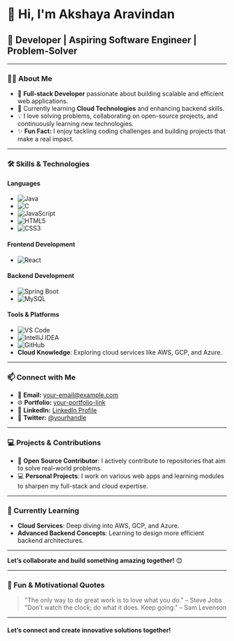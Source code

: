 # 👋 Hi, I'm Akshaya Aravindan

## 🌟 Developer | Aspiring Software Engineer | Problem-Solver

---

### 👨‍💻 About Me
- 🚀 **Full-stack Developer** passionate about building scalable and efficient web applications.
- 🌱 Currently learning **Cloud Technologies** and enhancing backend skills.
- 💡 I love solving problems, collaborating on open-source projects, and continuously learning new technologies.
- ✨ **Fun Fact:** I enjoy tackling coding challenges and building projects that make a real impact.

---

### 🛠️ Skills & Technologies

#### **Languages**
- ![Java](https://img.shields.io/badge/-Java-007396?style=flat&logo=java&logoColor=white)
- ![C](https://img.shields.io/badge/-C-A8B9CC?style=flat&logo=c&logoColor=black)
- ![JavaScript](https://img.shields.io/badge/-JavaScript-F7DF1E?style=flat&logo=javascript&logoColor=black)
- ![HTML5](https://img.shields.io/badge/-HTML5-E34F26?style=flat&logo=html5&logoColor=white)
- ![CSS3](https://img.shields.io/badge/-CSS3-1572B6?style=flat&logo=css3&logoColor=white)

#### **Frontend Development**
- ![React](https://img.shields.io/badge/-React-61DAFB?style=flat&logo=react&logoColor=black)

#### **Backend Development**
- ![Spring Boot](https://img.shields.io/badge/-Spring%20Boot-6DB33F?style=flat&logo=spring&logoColor=white)
- ![MySQL](https://img.shields.io/badge/-MySQL-4479A1?style=flat&logo=mysql&logoColor=white)

#### **Tools & Platforms**
- ![VS Code](https://img.shields.io/badge/-VS%20Code-007ACC?style=flat&logo=visual-studio-code&logoColor=white)
- ![IntelliJ IDEA](https://img.shields.io/badge/-IntelliJ%20IDEA-000000?style=flat&logo=intellij-idea&logoColor=white)
- ![GitHub](https://img.shields.io/badge/-GitHub-181717?style=flat&logo=github&logoColor=white)
- **Cloud Knowledge**: Exploring cloud services like AWS, GCP, and Azure.

---

### 📫 Connect with Me
- 📧 **Email:** [your-email@example.com](mailto:your-email@example.com)
- 🌐 **Portfolio:** [your-portfolio-link](https://your-portfolio-link.com)
- 💼 **LinkedIn:** [LinkedIn Profile](https://www.linkedin.com/in/your-profile)
- 💬 **Twitter:** [@yourhandle](https://twitter.com/yourhandle)

---

### 💻 Projects & Contributions
- 🚀 **Open Source Contributor**: I actively contribute to repositories that aim to solve real-world problems.
- 💻 **Personal Projects**: I work on various web apps and learning modules to sharpen my full-stack and cloud expertise.

---

### 🌱 Currently Learning
- **Cloud Services**: Deep diving into AWS, GCP, and Azure.
- **Advanced Backend Concepts**: Learning to design more efficient backend architectures.

---

**Let’s collaborate and build something amazing together!** 😊

---

### 🎯 Fun & Motivational Quotes
> "The only way to do great work is to love what you do." – Steve Jobs  
> "Don’t watch the clock; do what it does. Keep going." – Sam Levenson  

---

#### **Let’s connect and create innovative solutions together!**
